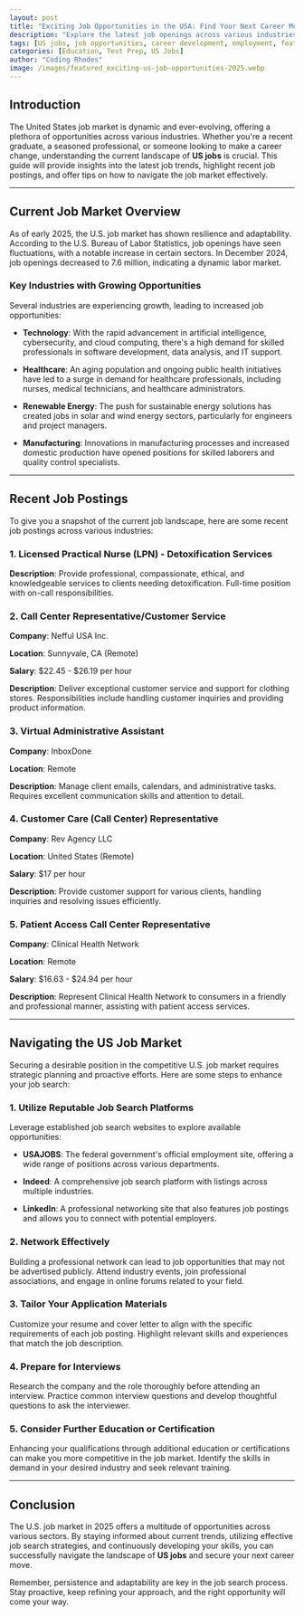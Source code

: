 ```yaml
---
layout: post
title: "Exciting Job Opportunities in the USA: Find Your Next Career Move Today!"
description: "Explore the latest job openings across various industries in the USA. Discover how to navigate the US jobs market and secure your next career opportunity."
tags: [US jobs, job opportunities, career development, employment, featured]
categories: [Education, Test Prep, US Jobs]
author: "Coding Rhodes"
image: /images/featured_exciting-us-job-opportunities-2025.webp
---
```


## Introduction

The United States job market is dynamic and ever-evolving, offering a plethora of opportunities across various industries. Whether you're a recent graduate, a seasoned professional, or someone looking to make a career change, understanding the current landscape of **US jobs** is crucial. This guide will provide insights into the latest job trends, highlight recent job postings, and offer tips on how to navigate the job market effectively.

---

## Current Job Market Overview

As of early 2025, the U.S. job market has shown resilience and adaptability. According to the U.S. Bureau of Labor Statistics, job openings have seen fluctuations, with a notable increase in certain sectors. In December 2024, job openings decreased to 7.6 million, indicating a dynamic labor market.

### Key Industries with Growing Opportunities

Several industries are experiencing growth, leading to increased job opportunities:

- **Technology**: With the rapid advancement in artificial intelligence, cybersecurity, and cloud computing, there's a high demand for skilled professionals in software development, data analysis, and IT support.

- **Healthcare**: An aging population and ongoing public health initiatives have led to a surge in demand for healthcare professionals, including nurses, medical technicians, and healthcare administrators.

- **Renewable Energy**: The push for sustainable energy solutions has created jobs in solar and wind energy sectors, particularly for engineers and project managers.

- **Manufacturing**: Innovations in manufacturing processes and increased domestic production have opened positions for skilled laborers and quality control specialists.

---

## Recent Job Postings

To give you a snapshot of the current job landscape, here are some recent job postings across various industries:

### 1. **Licensed Practical Nurse (LPN) - Detoxification Services**


**Description**: Provide professional, compassionate, ethical, and knowledgeable services to clients needing detoxification. Full-time position with on-call responsibilities.


### 2. **Call Center Representative/Customer Service**

**Company**: Nefful USA Inc.

**Location**: Sunnyvale, CA (Remote)

**Salary**: $22.45 - $26.19 per hour

**Description**: Deliver exceptional customer service and support for clothing stores. Responsibilities include handling customer inquiries and providing product information.

### 3. **Virtual Administrative Assistant**

**Company**: InboxDone

**Location**: Remote

**Description**: Manage client emails, calendars, and administrative tasks. Requires excellent communication skills and attention to detail.

### 4. **Customer Care (Call Center) Representative**

**Company**: Rev Agency LLC

**Location**: United States (Remote)

**Salary**: $17 per hour

**Description**: Provide customer support for various clients, handling inquiries and resolving issues efficiently.

### 5. **Patient Access Call Center Representative**

**Company**: Clinical Health Network

**Location**: Remote

**Salary**: $16.63 - $24.94 per hour

**Description**: Represent Clinical Health Network to consumers in a friendly and professional manner, assisting with patient access services.

---

## Navigating the US Job Market

Securing a desirable position in the competitive U.S. job market requires strategic planning and proactive efforts. Here are some steps to enhance your job search:

### 1. **Utilize Reputable Job Search Platforms**

Leverage established job search websites to explore available opportunities:

- **USAJOBS**: The federal government's official employment site, offering a wide range of positions across various departments.

- **Indeed**: A comprehensive job search platform with listings across multiple industries. 

- **LinkedIn**: A professional networking site that also features job postings and allows you to connect with potential employers.

### 2. **Network Effectively**

Building a professional network can lead to job opportunities that may not be advertised publicly. Attend industry events, join professional associations, and engage in online forums related to your field.

### 3. **Tailor Your Application Materials**

Customize your resume and cover letter to align with the specific requirements of each job posting. Highlight relevant skills and experiences that match the job description.

### 4. **Prepare for Interviews**

Research the company and the role thoroughly before attending an interview. Practice common interview questions and develop thoughtful questions to ask the interviewer.

### 5. **Consider Further Education or Certification**

Enhancing your qualifications through additional education or certifications can make you more competitive in the job market. Identify the skills in demand in your desired industry and seek relevant training.

---

## Conclusion

The U.S. job market in 2025 offers a multitude of opportunities across various sectors. By staying informed about current trends, utilizing effective job search strategies, and continuously developing your skills, you can successfully navigate the landscape of **US jobs** and secure your next career move.

Remember, persistence and adaptability are key in the job search process. Stay proactive, keep refining your approach, and the right opportunity will come your way.

